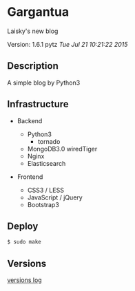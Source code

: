 Gargantua
===
Laisky's new blog

Version:
1.6.1 pytz _Tue Jul 21 10:21:22 2015_

## Description

A simple blog by Python3

## Infrastructure

- Backend
    - Python3
        - tornado
    - MongoDB3.0 wiredTiger
    - Nginx
    - Elasticsearch

- Frontend
    - CSS3 / LESS
    - JavaScript / jQuery
    - Bootstrap3

## Deploy

```sh
$ sudo make
```

## Versions

[versions log](https://github.com/Laisky/laisky-blog/blob/master/docs/versions.md)

